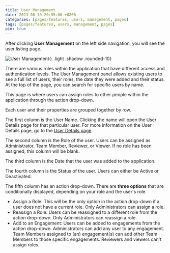 ```yaml
---
title: User Management
date: 2023-08-19 20:55:00 +0800
categories: [pages/features, users, management, pages]
tags: [pages/features, users, management, pages]
pin: true
---
```

After clicking **User Management** on the left side navigation, you will see the user listing page.  

![User Management](/assets/UserGuideImages/Images/user-management/user-management-photo-of-page.png){: .light .shadow .rounded-10}

There are various roles within the application that have different access and authentication levels. The User Management panel allows existing users to see a full list of users, their roles, the date they were added and their status. At the top of the page, you can search for specific users by name. 

This page is where users can assign roles to other people within the application through the action drop-down. 

Each user and their properties are grouped together by row. 

The first column is the User Name. Clicking the name will open the User Details page for that particular user. For more information on the User Details page, go to the [User Details page](/met-guide/posts/user-details/).

The second column is the Role of the user. Users can be assigned as Administrator, Team Member, Reviewer, or Viewer. If no role has been assigned, this column will be blank.

The third column is the Date that the user was added to the application.

The fourth column is the Status of the user. Users can either be Active or Deactivated.

The fifth column has an action drop-down. There are **three options** that are conditionally displayed, depending on your role and the user's role.

- Assign a Role: This will be the only option in the action drop-down if a user does not have a current role. Only Administrators can assign a role.
- Reassign a Role: Users can be reassigned to a different role from the action drop-down. Only Administrators can reassign a role.
- Add to an Engagement: Users can be added to engagements from the action drop-down. Administrators can add any user to any engagement. Team Members assigned to (an) engagement(s) can add other Team Members to those specific engagements. Reviewers and viewers can't assign roles.

  
